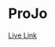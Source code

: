 # ProJo
 
 [Live Link]([https://github.com/user/repo/blob/branch/other_file.md](https://projo-71b74.web.app/))
